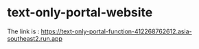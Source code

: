 # text-only-portal-website

The link is : https://text-only-portal-function-412268762612.asia-southeast2.run.app
